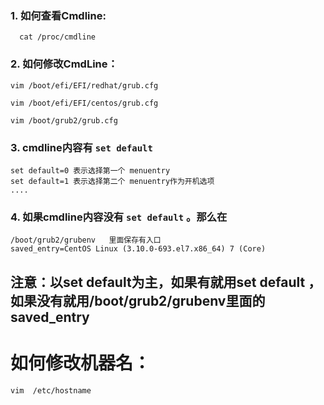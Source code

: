
###  1. 如何查看Cmdline:

	  cat /proc/cmdline


### 2. 如何修改CmdLine：

	vim /boot/efi/EFI/redhat/grub.cfg

	vim /boot/efi/EFI/centos/grub.cfg

	vim /boot/grub2/grub.cfg


### 3. cmdline内容有 `set default`

	set default=0 表示选择第一个 menuentry
	set default=1 表示选择第二个 menuentry作为开机选项
	....

### 4. 如果cmdline内容没有 `set default` 。那么在

	/boot/grub2/grubenv   里面保存有入口
	saved_entry=CentOS Linux (3.10.0-693.el7.x86_64) 7 (Core)

## 注意：以set default为主，如果有就用set default ，如果没有就用/boot/grub2/grubenv里面的saved_entry




#  如何修改机器名：

	vim  /etc/hostname

	
